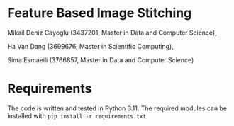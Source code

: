 # Feature Based Image Stitching

Mikail Deniz Cayoglu (3437201, Master in Data and Computer Science),

Ha Van Dang (3699676, Master in Scientific Computing),

Sima Esmaeili (3766857, Master in Data and Computer Science)

# Requirements
The code is written and tested in Python 3.11. 
The required modules can be installed with `pip install -r requirements.txt`